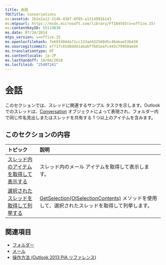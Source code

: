 ```yaml
---
title: 会話
TOCTitle: Conversations
ms:assetid: 1b2e2a12-314b-438f-8f05-a13149916143
ms:mtpsurl: https://msdn.microsoft.com/library/Ff184593(v=office.15)
ms:contentKeyID: 55119830
ms.date: 07/24/2014
mtps_version: v=office.15
ms.openlocfilehash: 7e693304da71cc133ad432580d5c48abae53b438
ms.sourcegitcommit: ef717c65d8dd41ababffb01eafc443c79950aed4
ms.translationtype: HT
ms.contentlocale: ja-JP
ms.lasthandoff: 10/04/2018
ms.locfileid: "25407241"
---
```

# <a name="conversations"></a>会話

このセクションでは、スレッドに関連するサンプル タスクを示します。Outlook でのスレッドは、[Conversation](https://msdn.microsoft.com/library/ff184711\(v=office.15\)) オブジェクトによって表現され、フォルダー内で同じ件名見出しまたはスレッドを共有する 1 つ以上のアイテムを含みます。

## <a name="in-this-section"></a>このセクションの内容

|トピック|説明|
|:----|:----------|
|[スレッド内のアイテムを取得して表示する](how-to-get-and-display-items-in-a-conversation.md)  |スレッド内のメール アイテムを取得して表示します。|
|[選択されたスレッドを取得して列挙する](how-to-get-and-enumerate-selected-conversations.md)  |[GetSelection(OlSelectionContents)](https://msdn.microsoft.com/library/ff185002\(v=office.15\)) メソッドを使用して、選択されたスレッドを取得して列挙します。|

## <a name="see-also"></a>関連項目

- [フォルダー](folders.md)
- [メール](mail.md)
- [操作方法 (Outlook 2013 PIA リファレンス)](how-do-i-outlook-2013-pia-reference.md)

